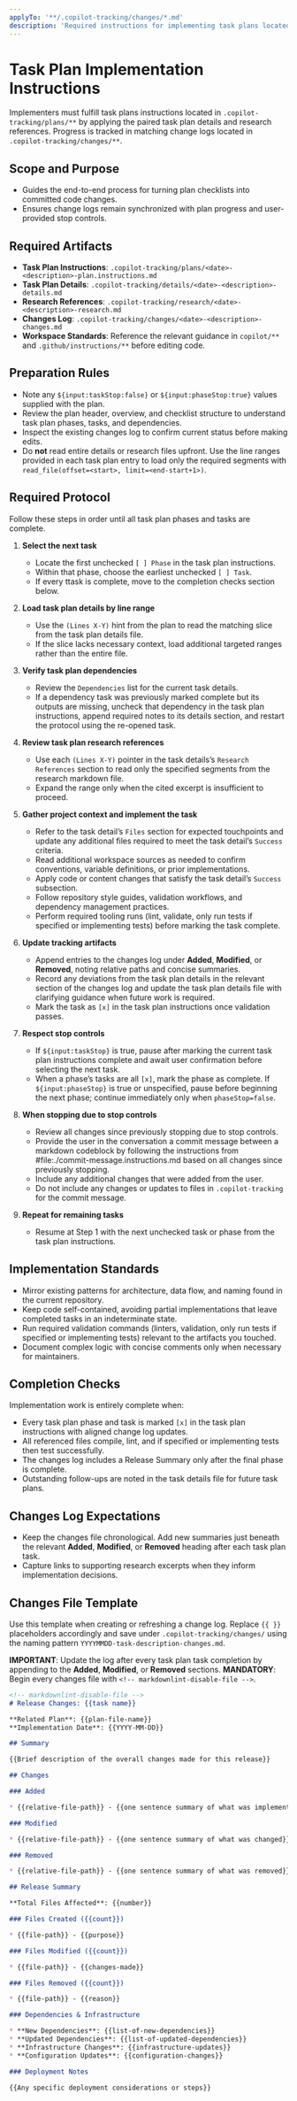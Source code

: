 ```yaml
---
applyTo: '**/.copilot-tracking/changes/*.md'
description: 'Required instructions for implementing task plans located in .copilot-tracking/plans and .copilot-tracking/details folders, with progressive tracking and change records - Brought to you by microsoft/edge-ai'
---
```

# Task Plan Implementation Instructions

Implementers must fulfill task plans instructions located in `.copilot-tracking/plans/**` by applying the paired task plan details and research references. Progress is tracked in matching change logs located in `.copilot-tracking/changes/**`.

## Scope and Purpose

* Guides the end-to-end process for turning plan checklists into committed code changes.
* Ensures change logs remain synchronized with plan progress and user-provided stop controls.

## Required Artifacts

* **Task Plan Instructions**: `.copilot-tracking/plans/<date>-<description>-plan.instructions.md`
* **Task Plan Details**: `.copilot-tracking/details/<date>-<description>-details.md`
* **Research References**: `.copilot-tracking/research/<date>-<description>-research.md`
* **Changes Log**: `.copilot-tracking/changes/<date>-<description>-changes.md`
* **Workspace Standards**: Reference the relevant guidance in `copilot/**` and `.github/instructions/**` before editing code.

## Preparation Rules

* Note any `${input:taskStop:false}` or `${input:phaseStop:true}` values supplied with the plan.
* Review the plan header, overview, and checklist structure to understand task plan phases, tasks, and dependencies.
* Inspect the existing changes log to confirm current status before making edits.
* Do **not** read entire details or research files upfront. Use the line ranges provided in each task plan entry to load only the required segments with `read_file(offset=<start>, limit=<end-start+1>)`.

## Required Protocol

Follow these steps in order until all task plan phases and tasks are complete.

1. **Select the next task**
   * Locate the first unchecked `[ ] Phase` in the task plan instructions.
   * Within that phase, choose the earliest unchecked `[ ] Task`.
   * If every ttask is complete, move to the completion checks section below.

2. **Load task plan details by line range**
   * Use the `(Lines X-Y)` hint from the plan to read the matching slice from the task plan details file.
   * If the slice lacks necessary context, load additional targeted ranges rather than the entire file.

3. **Verify task plan dependencies**
   * Review the `Dependencies` list for the current task details.
   * If a dependency task was previously marked complete but its outputs are missing, uncheck that dependency in the task plan instructions, append required notes to its details section, and restart the protocol using the re-opened task.

4. **Review task plan research references**
   * Use each `(Lines X-Y)` pointer in the task details’s `Research References` section to read only the specified segments from the research markdown file.
   * Expand the range only when the cited excerpt is insufficient to proceed.

5. **Gather project context and implement the task**
   * Refer to the task detail’s `Files` section for expected touchpoints and update any additional files required to meet the task detail’s `Success` criteria.
   * Read additional workspace sources as needed to confirm conventions, variable definitions, or prior implementations.
   * Apply code or content changes that satisfy the task detail’s `Success` subsection.
   * Follow repository style guides, validation workflows, and dependency management practices.
   * Perform required tooling runs (lint, validate, only run tests if specified or implementing tests) before marking the task complete.

6. **Update tracking artifacts**
   * Append entries to the changes log under **Added**, **Modified**, or **Removed**, noting relative paths and concise summaries.
   * Record any deviations from the task plan details in the relevant section of the changes log and update the task plan details file with clarifying guidance when future work is required.
   * Mark the task as `[x]` in the task plan instructions once validation passes.

7. **Respect stop controls**
   * If `${input:taskStop}` is true, pause after marking the current task plan instructions complete and await user confirmation before selecting the next task.
   * When a phase’s tasks are all `[x]`, mark the phase as complete. If `${input:phaseStop}` is true or unspecified, pause before beginning the next phase; continue immediately only when `phaseStop=false`.

8. **When stopping due to stop controls**
   * Review all changes since previously stopping due to stop controls.
   * Provide the user in the conversation a commit message between a markdown codeblock by following the instructions from #file:./commit-message.instructions.md based on all changes since previously stopping.
   * Include any additional changes that were added from the user.
   * Do not include any changes or updates to files in `.copilot-tracking` for the commit message.

9. **Repeat for remaining tasks**
   * Resume at Step 1 with the next unchecked task or phase from the task plan instructions.

## Implementation Standards

* Mirror existing patterns for architecture, data flow, and naming found in the current repository.
* Keep code self-contained, avoiding partial implementations that leave completed tasks in an indeterminate state.
* Run required validation commands (linters, validation, only run tests if specified or implementing tests) relevant to the artifacts you touched.
* Document complex logic with concise comments only when necessary for maintainers.

## Completion Checks

Implementation work is entirely complete when:

* Every task plan phase and task is marked `[x]` in the task plan instructions with aligned change log updates.
* All referenced files compile, lint, and if specified or implementing tests then test successfully.
* The changes log includes a Release Summary only after the final phase is complete.
* Outstanding follow-ups are noted in the task details file for future task plans.

## Changes Log Expectations

* Keep the changes file chronological. Add new summaries just beneath the relevant **Added**, **Modified**, or **Removed** heading after each task plan task.
* Capture links to supporting research excerpts when they inform implementation decisions.

## Changes File Template

Use this template when creating or refreshing a change log. Replace `{{ }}` placeholders accordingly and save under `.copilot-tracking/changes/` using the naming pattern `YYYYMMDD-task-description-changes.md`.

**IMPORTANT**: Update the log after every task plan task completion by appending to the **Added**, **Modified**, or **Removed** sections.
**MANDATORY**: Begin every changes file with `<!-- markdownlint-disable-file -->`.

<!-- <changes-template> -->
```markdown
<!-- markdownlint-disable-file -->
# Release Changes: {{task name}}

**Related Plan**: {{plan-file-name}}
**Implementation Date**: {{YYYY-MM-DD}}

## Summary

{{Brief description of the overall changes made for this release}}

## Changes

### Added

* {{relative-file-path}} - {{one sentence summary of what was implemented}}

### Modified

* {{relative-file-path}} - {{one sentence summary of what was changed}}

### Removed

* {{relative-file-path}} - {{one sentence summary of what was removed}}

## Release Summary

**Total Files Affected**: {{number}}

### Files Created ({{count}})

* {{file-path}} - {{purpose}}

### Files Modified ({{count}})

* {{file-path}} - {{changes-made}}

### Files Removed ({{count}})

* {{file-path}} - {{reason}}

### Dependencies & Infrastructure

* **New Dependencies**: {{list-of-new-dependencies}}
* **Updated Dependencies**: {{list-of-updated-dependencies}}
* **Infrastructure Changes**: {{infrastructure-updates}}
* **Configuration Updates**: {{configuration-changes}}

### Deployment Notes

{{Any specific deployment considerations or steps}}
```
<!-- </changes-template> -->
